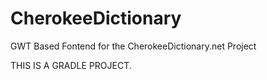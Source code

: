 # CherokeeDictionary
GWT Based Fontend for the CherokeeDictionary.net Project

THIS IS A GRADLE PROJECT.
